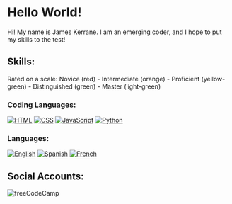 # Hello World!

Hi! My name is James Kerrane. I am an emerging coder, and I hope to put my skills to the test!

## Skills:
Rated on a scale:
Novice (red) - Intermediate (orange) - Proficient (yellow-green) - Distinguished (green) - Master (light-green)

### Coding Languages:
[![HTML](https://img.shields.io/badge/HTML-Intermediate-orange.svg)]()
[![CSS](https://img.shields.io/badge/CSS-Novice-red.svg)]()
[![JavaScript](https://img.shields.io/badge/JavaScript-Novice-red.svg)]()
[![Python](https://img.shields.io/badge/Python-Novice-red.svg)]()

### Languages:
[![English](https://img.shields.io/badge/English-Master-brightgreen.svg)]()
[![Spanish](https://img.shields.io/badge/Spanish-Novice-red.svg)]()
[![French](https://img.shields.io/badge/French-Novice-red.svg)]()

## Social Accounts:
![freeCodeCamp]()





